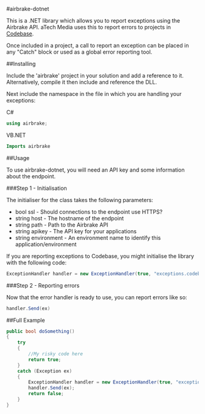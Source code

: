 #airbrake-dotnet

This is a .NET library which allows you to report exceptions using the Airbrake API. aTech Media uses this
to report errors to projects in [Codebase](http://codebasehq.com).

Once included in a project, a call to report an exception can be placed in any "Catch" block or used as a
global error reporting tool.

##Installing

Include the 'airbrake' project in your solution and add a reference to it. Alternatively, compile it then
include and reference the DLL.

Next include the namespace in the file in which you are handling your exceptions:

C#
```cs
using airbrake;
```

VB.NET
```vb
Imports airbrake
```

##Usage

To use airbrake-dotnet, you will need an API key and some information about the endpoint.

###Step 1 - Initialisation

The initialiser for the class takes the following parameters:

* bool ssl - Should connections to the endpoint use HTTPS?
* string host - The hostname of the endpoint
* string path - Path to the Airbrake API
* string apikey - The API key for your applications
* string environment - An environment name to identify this application/environment

If you are reporting exceptions to Codebase, you might initialise the library with the following code:

```cs
ExceptionHandler handler = new ExceptionHandler(true, "exceptions.codebasehq.com", "/notifier_api/v2/notices", "MY-API-KEY", "WindowsProduction");
```

###Step 2 - Reporting errors

Now that the error handler is ready to use, you can report errors like so:

```cs
handler.Send(ex)
```

##Full Example

```cs
public bool doSomething()
{
    try
    {
        //My risky code here
        return true;
    }
    catch (Exception ex)
    {
        ExceptionHandler handler = new ExceptionHandler(true, "exceptions.codebasehq.com", "/notifier_api/v2/notices", "XXXXXXXX-XXXX-XXXX-XXXX-XXXXXXXXXXXX", "WindowsProduction");
        handler.Send(ex);
        return false;
    }
}
```